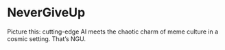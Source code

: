 # NeverGiveUp
Picture this: cutting-edge AI meets the chaotic charm of meme culture in a cosmic setting. That’s NGU.
